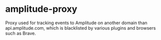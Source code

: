 # amplitude-proxy

Proxy used for tracking events to Amplitude on another domain than api.amplitude.com, which is blacklisted by various plugins and browsers such as Brave.